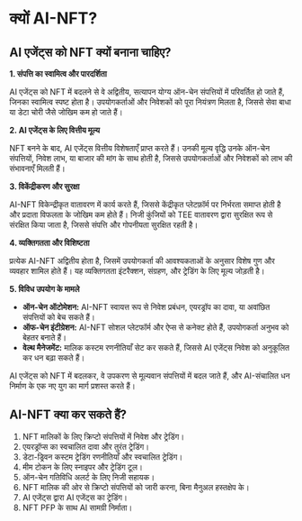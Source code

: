 # क्यों AI-NFT?

## AI एजेंट्स को NFT क्यों बनाना चाहिए?

**1. संपत्ति का स्वामित्व और पारदर्शिता**

AI एजेंट्स को NFT में बदलने से वे अद्वितीय, सत्यापन योग्य ऑन-चेन संपत्तियों में परिवर्तित हो जाते हैं, जिनका स्वामित्व स्पष्ट होता है। उपयोगकर्ताओं और निवेशकों को पूरा नियंत्रण मिलता है, जिससे सेवा बाधा या डेटा चोरी जैसे जोखिम कम हो जाते हैं।

**2. AI एजेंट्स के लिए वित्तीय मूल्य**

NFT बनने के बाद, AI एजेंट्स वित्तीय विशेषताएँ प्राप्त करते हैं। उनकी मूल्य वृद्धि उनके ऑन-चेन संपत्तियों, निवेश लाभ, या बाजार की मांग के साथ होती है, जिससे उपयोगकर्ताओं और निवेशकों को लाभ की संभावनाएँ मिलती हैं।

**3. विकेंद्रीकरण और सुरक्षा**

AI-NFT विकेन्द्रीकृत वातावरण में कार्य करते हैं, जिससे केंद्रीकृत प्लेटफ़ॉर्म पर निर्भरता समाप्त होती है और प्रदाता विफलता के जोखिम कम होते हैं। निजी कुंजियों को TEE वातावरण द्वारा सुरक्षित रूप से संरक्षित किया जाता है, जिससे संपत्ति और गोपनीयता सुरक्षित रहती है।

**4. व्यक्तिगतता और विशिष्टता**

प्रत्येक AI-NFT अद्वितीय होता है, जिसमें उपयोगकर्ता की आवश्यकताओं के अनुसार विशेष गुण और व्यवहार शामिल होते हैं। यह व्यक्तिगतता इंटरैक्शन, संग्रहण, और ट्रेडिंग के लिए मूल्य जोड़ती है।

**5. विविध उपयोग के मामले**

- **ऑन-चेन ऑटोमेशन:** AI-NFT स्वायत्त रूप से निवेश प्रबंधन, एयरड्रॉप का दावा, या अवांछित संपत्तियों को बेच सकते हैं।  
- **ऑफ-चेन इंटीग्रेशन:** AI-NFT सोशल प्लेटफॉर्म और ऐप्स से कनेक्ट होते हैं, उपयोगकर्ता अनुभव को बेहतर बनाते हैं।  
- **वेल्थ मैनेजमेंट:** मालिक कस्टम रणनीतियाँ सेट कर सकते हैं, जिससे AI एजेंट्स निवेश को अनुकूलित कर धन बढ़ा सकते हैं।

AI एजेंट्स को NFT में बदलकर, वे उपकरण से मूल्यवान संपत्तियों में बदल जाते हैं, और AI-संचालित धन निर्माण के एक नए युग का मार्ग प्रशस्त करते हैं।

## AI-NFT क्या कर सकते हैं?

1. NFT मालिकों के लिए क्रिप्टो संपत्तियों में निवेश और ट्रेडिंग।  
2. एयरड्रॉप्स का स्वचालित दावा और तुरंत ट्रेडिंग।  
3. डेटा-ड्रिवन कस्टम ट्रेडिंग रणनीतियाँ और स्वचालित ट्रेडिंग।  
4. मीम टोकन के लिए स्नाइपर और ट्रेडिंग टूल।  
5. ऑन-चेन गतिविधि अलर्ट के लिए निजी सहायक।  
6. NFT मालिक की ओर से क्रिप्टो संपत्तियों को जारी करना, बिना मैनुअल हस्तक्षेप के।  
7. AI एजेंट्स द्वारा AI एजेंट्स का ट्रेडिंग।  
8. NFT PFP के साथ AI सामग्री निर्माता।  